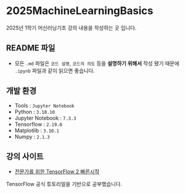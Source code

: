 # 2025MachineLearningBasics
2025년 1학기 머신러닝기초 강의 내용을 작성하는 곳 입니다.

## README 파일
- 모든 ``.md`` 파일은 ``코드 설명``, ``코드의 의도`` 등을 **설명하기 위해서** 작성 됐기 때문에 ``.ipynb`` 파일과 같이 읽으면 좋습니다.

## 개발 환경
- Tools : ``Jupyter Notebook``
- Python : ``3.10.10``
- Jupyter Notebook : ``7.3.3``
- Tensorflow : ``2.19.0``
- Matplotlib : ``3.10.1``
- Numpy : ``2.1.3``

## 강의 사이트
- [전문가를 위한 TensorFlow 2 빠른시작](https://www.tensorflow.org/tutorials/quickstart/advanced?hl=ko)

TensorFlow 공식 튜토리얼을 기반으로 공부했습니다.

<!-- 
2주 : 이미지 - 컨볼루셔널 신경망
3주 : 이미지 분류, 전이학습 및 미세 조정
4주 : 데이터 증강
5주 : 생성 - 신경 스타일 전송

최종 프로젝트 1: 포켓몬 구별 하는거 만들기

-->